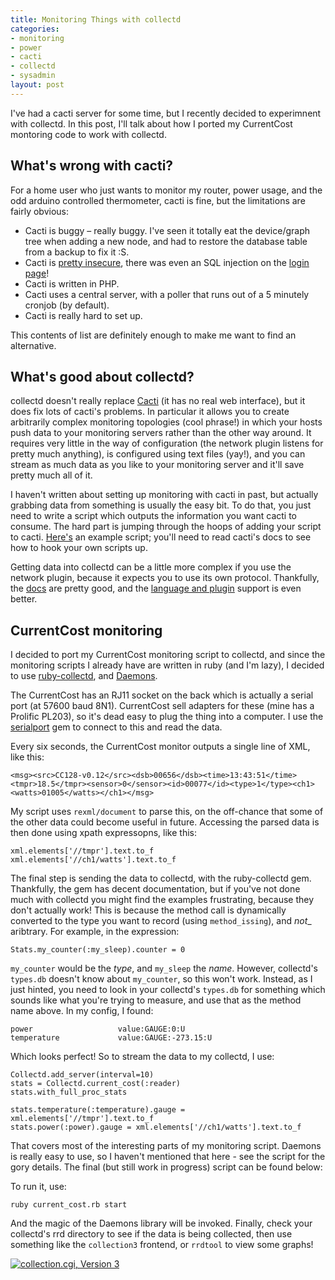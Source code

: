 ```yaml
---
title: Monitoring Things with collectd 
categories: 
- monitoring
- power
- cacti
- collectd
- sysadmin
layout: post 
--- 
```


I've had a cacti server for some time, but I recently decided to experimnent with collectd. In this post, I'll talk about how I ported my CurrentCost montoring code to work with collectd.

## What's wrong with cacti?

For a home user who just wants to monitor my router, power usage, and the odd arduino controlled thermometer, cacti is fine, but the limitations are fairly obvious:

* Cacti is buggy – really buggy. I've seen it totally eat the device/graph tree when adding a new node, and had to restore the database table from a backup to fix it :S.
* Cacti is [pretty insecure](http://www.cvedetails.com/vendor/7458/Cacti.html "Cacti : Products and vulnerabilities"), there was even an SQL injection on the [login page](http://www.cvedetails.com/vulnerability-list/vendor_id-7458/year-2011/opsqli-1/Cacti.html "Cacti : Security vulnerabilities")!
* Cacti is written in PHP. 
* Cacti uses a central server, with a poller that runs out of a 5 minutely cronjob (by default). 
* Cacti is really hard to set up.

This contents of list are definitely enough to make me want to find an alternative.

## What's good about collectd?

collectd doesn't really replace [Cacti](http://www.cacti.net/ "Cacti: The Complete RRDTool-based Graphing Solution") (it has no real web interface), but it does fix lots of cacti's problems. In particular it allows you to create arbitrarily complex monitoring topologies (cool phrase!) in which your hosts push data to your monitoring servers rather than the other way around. It requires very little in the way of configuration (the network plugin listens for pretty much anything), is configured using text files (yay!), and you can stream as much data as you like to your monitoring server and it'll save pretty much all of it.

I haven't written about setting up monitoring with cacti in past, but actually grabbing data from something is usually the easy bit. To do that, you just need to write a script which outputs the information you want cacti to consume. The hard part is jumping through the hoops of adding your script to cacti. [Here's](https://gist.github.com/377704) an example script; you'll need to read cacti's docs to see how to hook your own scripts up.

Getting data into collectd can be a little more complex if you use the network plugin, because it expects you to use its own protocol. Thankfully, the [docs](http://collectd.org/documentation.shtml "Documentation &ndash; collectd &ndash; The system statistics collection daemon") are pretty good, and the [language and plugin](http://collectd.org/wiki/index.php/Table_of_Plugins "Table of Plugins - collectd Wiki") support is even better. 

## CurrentCost monitoring

I decided to port my CurrentCost monitoring script to collectd, and since the monitoring scripts I already have are written in ruby (and I'm lazy), I decided to use [ruby-collectd](https://github.com/astro/ruby-collectd), and [Daemons](http://daemons.rubyforge.org/ "Daemons").

The CurrentCost has an RJ11 socket on the back which is actually a serial port (at 57600 baud 8N1). CurrentCost sell adapters for these (mine has a Prolific PL203), so it's dead easy to plug the thing into a computer. I use the [serialport](http://ruby-serialport.rubyforge.org/ "Ruby-serialport") gem to connect to this and read the data.

Every six seconds, the CurrentCost monitor outputs a single line of XML, like this:

    <msg><src>CC128-v0.12</src><dsb>00656</dsb><time>13:43:51</time><tmpr>18.5</tmpr><sensor>0</sensor><id>00077</id><type>1</type><ch1><watts>01005</watts></ch1></msg>

My script uses `rexml/document` to parse this, on the off-chance that some of the other data could become useful in future. Accessing the parsed data is then done using xpath expressopns, like this:

    xml.elements['//tmpr'].text.to_f
    xml.elements['//ch1/watts'].text.to_f
	
The final step is sending the data to collectd, with the ruby-collectd gem. Thankfully, the gem has decent documentation, but if you've not done much with collectd you might find the examples frustrating, because they don't actually work! This is because the method call is dynamically converted to the type you want to record (using `method_issing`), and _not__ aribtrary. For example, in the expression:

    Stats.my_counter(:my_sleep).counter = 0

`my_counter` would be the _type_, and `my_sleep` the _name_. However, collectd's `types.db` doesn't know about `my_counter`, so this won't work. Instead, as I just hinted, you need to look in your collectd's `types.db` for something which sounds like what you're trying to measure, and use that as the method name above. In my config, I found:

    power                   value:GAUGE:0:U
	temperature             value:GAUGE:-273.15:U
	
Which looks perfect! So to stream the data to my collectd, I use:

    Collectd.add_server(interval=10)
    stats = Collectd.current_cost(:reader)
    stats.with_full_proc_stats
  
    stats.temperature(:temperature).gauge = xml.elements['//tmpr'].text.to_f
    stats.power(:power).gauge = xml.elements['//ch1/watts'].text.to_f

That covers most of the interesting parts of my monitoring script. Daemons is really easy to use, so I haven't mentioned that here - see the script for the gory details. The final (but still work in progress) script can be found below:
<script src="https://gist.github.com/1925015.js?file=current_cost.rb"></script>

To run it, use:

    ruby current_cost.rb start
	
And the magic of the Daemons library will be invoked. Finally, check your collectd's rrd directory to see if the data is being collected, then use something like the `collection3` frontend, or `rrdtool` to view some graphs!

<div class="thumbnail"><a href="https://skitch.com/mattfoster/8ff7q/collection.cgi-version-3"><img src="https://img.skitch.com/20120227-ku2em9bguc6h4fs2rdj6xkq1sa.preview.jpg" alt="collection.cgi, Version 3" /></a></div>